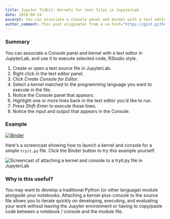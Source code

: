 ```yaml
---
title: Jupyter Tidbit: Kernels for text files in JupyterLab
date: 2018-08-24
excerpt: You can associate a Console panel and kernel with a text editor in JupyterLab, and use it to execute selected code, RStudio style.
author_comment: This post originates from a <a href="https://gist.github.com/parente/4affb14e025cf805ebd21703f117bc5d">gist</a> that supports comments, forks, and execution in <a href="https://mybinder.org/v2/gist/parente/4affb14e025cf805ebd21703f117bc5d/master">binder</a>.<hr/>
---
```


### Summary

You can associate a Console panel and kernel with a text editor in JupyterLab, and use it to execute selected code, RStudio style.

1. Create or open a text source file in JupyterLab.
2. Right click in the text editor panel.
3. Click _Create Console for Editor_.
4. Select a kernel matched to the programming language you want to execute in the file.
5. Notice the Console panel that appears.
6. Highlight one or more lines back in the text editor you'd like to run.
7. Press _Shift-Enter_ to execute those lines.
8. Notice the input and output that appears in the Console.

### Example

[![Binder](https://mybinder.org/badge.svg)](https://mybinder.org/v2/gist/parente/4affb14e025cf805ebd21703f117bc5d/master)

Here's a screencast showing how to launch a kernel and console for a simple `tryit.py` file. Click the Binder button to try this example yourself.

![Screencast of attaching a kernel and console to a tryit.py file in JupyterLab](https://gist.githubusercontent.com/parente/4affb14e025cf805ebd21703f117bc5d/raw/jlab-console-for-text.gif)

### Why is this useful?

You may want to develop a traditional Python (or other language) module alongside your notebooks. Attaching a kernel-plus-console to the source file allows you to iterate quickly on developing, executing, and evaluating your work without leaving the Jupyter environment or having to copy/paste code between a notebook / console and the module file.
